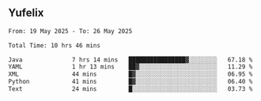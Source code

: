 ## Yufelix

<!--START_SECTION:waka-->

```txt
From: 19 May 2025 - To: 26 May 2025

Total Time: 10 hrs 46 mins

Java              7 hrs 14 mins   ████████████████▓░░░░░░░░   67.18 %
YAML              1 hr 13 mins    ██▓░░░░░░░░░░░░░░░░░░░░░░   11.29 %
XML               44 mins         █▓░░░░░░░░░░░░░░░░░░░░░░░   06.95 %
Python            41 mins         █▓░░░░░░░░░░░░░░░░░░░░░░░   06.40 %
Text              24 mins         █░░░░░░░░░░░░░░░░░░░░░░░░   03.73 %
```

<!--END_SECTION:waka-->

